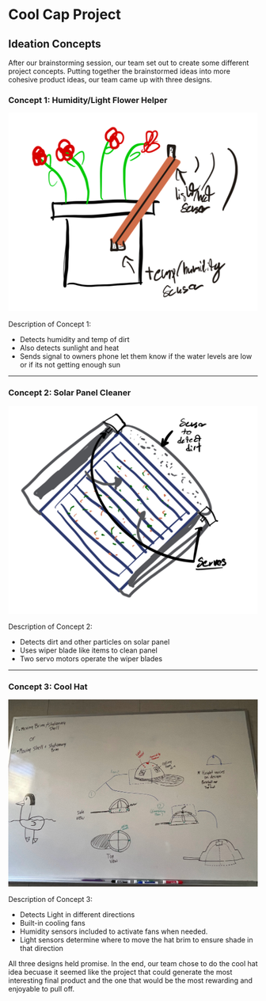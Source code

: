 # Cool Cap Project

## Ideation Concepts
After our brainstorming session, our team set out to create some different project concepts. Putting together the brainstormed ideas into more cohesive product ideas, our team came up with three designs. 

### Concept 1: Humidity/Light Flower Helper

![Concept 1 Image](image_2023-08-29_232553604.png)

Description of Concept 1:  
- Detects humidity and temp of dirt
- Also detects sunlight and heat
- Sends signal to owners phone let them know if the water levels are low or if its not getting enough sun


---

### Concept 2: Solar Panel Cleaner

![Concept 2 Image](solar_panel.png)

Description of Concept 2:  
- Detects dirt and other particles on solar panel
- Uses wiper blade like items to clean panel
- Two servo motors operate the wiper blades


---

### Concept 3: Cool Hat

![Concept 3 Image](image_2023-08-29_232649040.png)

Description of Concept 3:  
- Detects Light in different directions
- Built-in cooling fans 
- Humidity sensors included to activate fans when needed.
- Light sensors determine where to move the hat brim to ensure shade in that direction


All three designs held promise. In the end, our team chose to do the cool hat idea becuase it seemed like the project that could generate the most interesting final product and the one that would be the most rewarding and enjoyable to pull off. 
